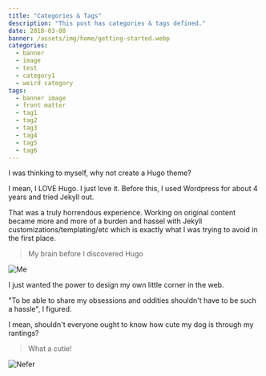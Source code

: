 ```yaml
---
title: "Categories & Tags"
description: "This post has categories & tags defined."
date: 2018-03-08
banner: /assets/img/home/getting-started.webp
categories:
  - banner
  - image
  - test
  - category1
  - weird category
tags:
  - banner image
  - front matter
  - tag1
  - tag2
  - tag3
  - tag4
  - tag5
  - tag6
---
```


I was thinking to myself, why not create a Hugo theme?

I mean, I LOVE Hugo. I just love it. Before this, I used Wordpress for about 4 years and tried Jekyll out.

That was a truly horrendous experience. Working on original content became more and more of a burden and hassel with Jekyll customizations/templating/etc which is exactly what I was trying to avoid in the first place.

> My brain before I discovered Hugo

![Me](https://i.pinimg.com/originals/c2/b9/33/c2b933879af8a5f78bc244910451bfda.png)

I just wanted the power to design my own little corner in the web.

"To be able to share my obsessions and oddities shouldn't have to be such a hassle", I figured.

I mean, shouldn't everyone ought to know how cute my dog is through my rantings?

> What a cutie!

![Nefer](https://i.imgur.com/cwXno9D.jpg)
